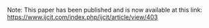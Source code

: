 Note: This paper has been published and is now available at this link: https://www.ijcit.com/index.php/ijcit/article/view/403
